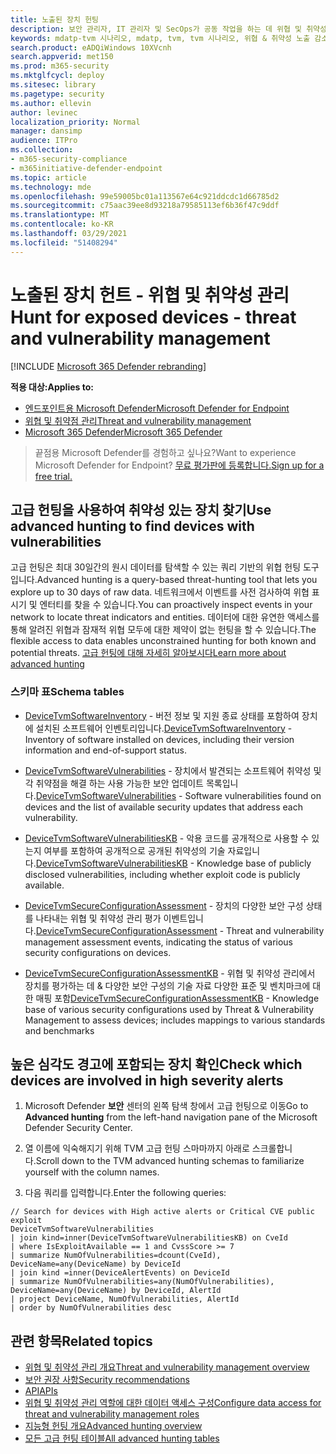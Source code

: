 ```yaml
---
title: 노출된 장치 헌팅
description: 보안 관리자, IT 관리자 및 SecOps가 공동 작업을 하는 데 위협 및 취약성 관리를 사용하는 방법에 대해 자세히 알아보습니다.
keywords: mdatp-tvm 시나리오, mdatp, tvm, tvm 시나리오, 위협 & 취약성 노출 감소, 위협 및 취약성 감소, 보안 구성 향상, 장치에 대한 Microsoft 보안 점수 증가, 장치용 Microsoft 보안 점수 증가& 장치용 Microsoft 보안 점수, 장치에 대한 Microsoft 보안 점수, 노출 점수, 보안 제어
search.product: eADQiWindows 10XVcnh
search.appverid: met150
ms.prod: m365-security
ms.mktglfcycl: deploy
ms.sitesec: library
ms.pagetype: security
ms.author: ellevin
author: levinec
localization_priority: Normal
manager: dansimp
audience: ITPro
ms.collection:
- m365-security-compliance
- m365initiative-defender-endpoint
ms.topic: article
ms.technology: mde
ms.openlocfilehash: 99e59005bc01a113567e64c921ddcdc1d66785d2
ms.sourcegitcommit: c75aac39ee8d93218a79585113ef6b36f47c9ddf
ms.translationtype: MT
ms.contentlocale: ko-KR
ms.lasthandoff: 03/29/2021
ms.locfileid: "51408294"
---
```

# <a name="hunt-for-exposed-devices---threat-and-vulnerability-management"></a><span data-ttu-id="4d31f-104">노출된 장치 헌트 - 위협 및 취약성 관리</span><span class="sxs-lookup"><span data-stu-id="4d31f-104">Hunt for exposed devices - threat and vulnerability management</span></span>

[!INCLUDE [Microsoft 365 Defender rebranding](../../includes/microsoft-defender.md)]

<span data-ttu-id="4d31f-105">**적용 대상:**</span><span class="sxs-lookup"><span data-stu-id="4d31f-105">**Applies to:**</span></span>

- [<span data-ttu-id="4d31f-106">엔드포인트용 Microsoft Defender</span><span class="sxs-lookup"><span data-stu-id="4d31f-106">Microsoft Defender for Endpoint</span></span>](https://go.microsoft.com/fwlink/?linkid=2154037)
- [<span data-ttu-id="4d31f-107">위협 및 취약점 관리</span><span class="sxs-lookup"><span data-stu-id="4d31f-107">Threat and vulnerability management</span></span>](next-gen-threat-and-vuln-mgt.md)
- [<span data-ttu-id="4d31f-108">Microsoft 365 Defender</span><span class="sxs-lookup"><span data-stu-id="4d31f-108">Microsoft 365 Defender</span></span>](https://go.microsoft.com/fwlink/?linkid=2118804)

><span data-ttu-id="4d31f-109">끝점용 Microsoft Defender를 경험하고 싶나요?</span><span class="sxs-lookup"><span data-stu-id="4d31f-109">Want to experience Microsoft Defender for Endpoint?</span></span> [<span data-ttu-id="4d31f-110">무료 평가판에 등록합니다.</span><span class="sxs-lookup"><span data-stu-id="4d31f-110">Sign up for a free trial.</span></span>](https://www.microsoft.com/microsoft-365/windows/microsoft-defender-atp?ocid=docs-wdatp-portaloverview-abovefoldlink)

## <a name="use-advanced-hunting-to-find-devices-with-vulnerabilities"></a><span data-ttu-id="4d31f-111">고급 헌팅을 사용하여 취약성 있는 장치 찾기</span><span class="sxs-lookup"><span data-stu-id="4d31f-111">Use advanced hunting to find devices with vulnerabilities</span></span>

<span data-ttu-id="4d31f-112">고급 헌팅은 최대 30일간의 원시 데이터를 탐색할 수 있는 쿼리 기반의 위협 헌팅 도구입니다.</span><span class="sxs-lookup"><span data-stu-id="4d31f-112">Advanced hunting is a query-based threat-hunting tool that lets you explore up to 30 days of raw data.</span></span> <span data-ttu-id="4d31f-113">네트워크에서 이벤트를 사전 검사하여 위협 표시기 및 엔터티를 찾을 수 있습니다.</span><span class="sxs-lookup"><span data-stu-id="4d31f-113">You can proactively inspect events in your network to locate threat indicators and entities.</span></span> <span data-ttu-id="4d31f-114">데이터에 대한 유연한 액세스를 통해 알려진 위협과 잠재적 위협 모두에 대한 제약이 없는 헌팅을 할 수 있습니다.</span><span class="sxs-lookup"><span data-stu-id="4d31f-114">The flexible access to data enables unconstrained hunting for both known and potential threats.</span></span> [<span data-ttu-id="4d31f-115">고급 헌팅에 대해 자세히 알아보시다</span><span class="sxs-lookup"><span data-stu-id="4d31f-115">Learn more about advanced hunting</span></span>](advanced-hunting-overview.md)

### <a name="schema-tables"></a><span data-ttu-id="4d31f-116">스키마 표</span><span class="sxs-lookup"><span data-stu-id="4d31f-116">Schema tables</span></span>

- <span data-ttu-id="4d31f-117">[DeviceTvmSoftwareInventory](advanced-hunting-devicetvmsoftwareinventory-table.md) - 버전 정보 및 지원 종료 상태를 포함하여 장치에 설치된 소프트웨어 인벤토리입니다.</span><span class="sxs-lookup"><span data-stu-id="4d31f-117">[DeviceTvmSoftwareInventory](advanced-hunting-devicetvmsoftwareinventory-table.md) - Inventory of software installed on devices, including their version information and end-of-support status.</span></span>

- <span data-ttu-id="4d31f-118">[DeviceTvmSoftwareVulnerabilities](advanced-hunting-devicetvmsoftwarevulnerabilities-table.md) - 장치에서 발견되는 소프트웨어 취약성 및 각 취약점을 해결 하는 사용 가능한 보안 업데이트 목록입니다.</span><span class="sxs-lookup"><span data-stu-id="4d31f-118">[DeviceTvmSoftwareVulnerabilities](advanced-hunting-devicetvmsoftwarevulnerabilities-table.md) - Software vulnerabilities found on devices and the list of available security updates that address each vulnerability.</span></span>

- <span data-ttu-id="4d31f-119">[DeviceTvmSoftwareVulnerabilitiesKB](advanced-hunting-devicetvmsoftwarevulnerabilitieskb-table.md) - 악용 코드를 공개적으로 사용할 수 있는지 여부를 포함하여 공개적으로 공개된 취약성의 기술 자료입니다.</span><span class="sxs-lookup"><span data-stu-id="4d31f-119">[DeviceTvmSoftwareVulnerabilitiesKB](advanced-hunting-devicetvmsoftwarevulnerabilitieskb-table.md) - Knowledge base of publicly disclosed vulnerabilities, including whether exploit code is publicly available.</span></span>

- <span data-ttu-id="4d31f-120">[DeviceTvmSecureConfigurationAssessment](advanced-hunting-devicetvmsecureconfigurationassessment-table.md) - 장치의 다양한 보안 구성 상태를 나타내는 위협 및 취약성 관리 평가 이벤트입니다.</span><span class="sxs-lookup"><span data-stu-id="4d31f-120">[DeviceTvmSecureConfigurationAssessment](advanced-hunting-devicetvmsecureconfigurationassessment-table.md) - Threat and vulnerability management assessment events, indicating the status of various security configurations on devices.</span></span>

- <span data-ttu-id="4d31f-121">[DeviceTvmSecureConfigurationAssessmentKB](advanced-hunting-devicetvmsecureconfigurationassessmentkb-table.md) - 위협 및 취약성 관리에서 장치를 평가하는 데 & 다양한 보안 구성의 기술 자료 다양한 표준 및 벤치마크에 대한 매핑 포함</span><span class="sxs-lookup"><span data-stu-id="4d31f-121">[DeviceTvmSecureConfigurationAssessmentKB](advanced-hunting-devicetvmsecureconfigurationassessmentkb-table.md) - Knowledge base of various security configurations used by Threat & Vulnerability Management to assess devices; includes mappings to various standards and benchmarks</span></span>

## <a name="check-which-devices-are-involved-in-high-severity-alerts"></a><span data-ttu-id="4d31f-122">높은 심각도 경고에 포함되는 장치 확인</span><span class="sxs-lookup"><span data-stu-id="4d31f-122">Check which devices are involved in high severity alerts</span></span>

1. <span data-ttu-id="4d31f-123">Microsoft Defender **보안** 센터의 왼쪽 탐색 창에서 고급 헌팅으로 이동</span><span class="sxs-lookup"><span data-stu-id="4d31f-123">Go to **Advanced hunting** from the left-hand navigation pane of the Microsoft Defender Security Center.</span></span>

2. <span data-ttu-id="4d31f-124">열 이름에 익숙해지기 위해 TVM 고급 헌팅 스마마까지 아래로 스크롤합니다.</span><span class="sxs-lookup"><span data-stu-id="4d31f-124">Scroll down to the TVM advanced hunting schemas to familiarize yourself with the column names.</span></span>

3. <span data-ttu-id="4d31f-125">다음 쿼리를 입력합니다.</span><span class="sxs-lookup"><span data-stu-id="4d31f-125">Enter the following queries:</span></span>

```kusto
// Search for devices with High active alerts or Critical CVE public exploit
DeviceTvmSoftwareVulnerabilities
| join kind=inner(DeviceTvmSoftwareVulnerabilitiesKB) on CveId
| where IsExploitAvailable == 1 and CvssScore >= 7
| summarize NumOfVulnerabilities=dcount(CveId),
DeviceName=any(DeviceName) by DeviceId
| join kind =inner(DeviceAlertEvents) on DeviceId  
| summarize NumOfVulnerabilities=any(NumOfVulnerabilities),
DeviceName=any(DeviceName) by DeviceId, AlertId
| project DeviceName, NumOfVulnerabilities, AlertId  
| order by NumOfVulnerabilities desc
```

## <a name="related-topics"></a><span data-ttu-id="4d31f-126">관련 항목</span><span class="sxs-lookup"><span data-stu-id="4d31f-126">Related topics</span></span>

- [<span data-ttu-id="4d31f-127">위협 및 취약성 관리 개요</span><span class="sxs-lookup"><span data-stu-id="4d31f-127">Threat and vulnerability management overview</span></span>](next-gen-threat-and-vuln-mgt.md)
- [<span data-ttu-id="4d31f-128">보안 권장 사항</span><span class="sxs-lookup"><span data-stu-id="4d31f-128">Security recommendations</span></span>](tvm-security-recommendation.md)
- [<span data-ttu-id="4d31f-129">API</span><span class="sxs-lookup"><span data-stu-id="4d31f-129">APIs</span></span>](next-gen-threat-and-vuln-mgt.md#apis)
- [<span data-ttu-id="4d31f-130">위협 및 취약성 관리 역할에 대한 데이터 액세스 구성</span><span class="sxs-lookup"><span data-stu-id="4d31f-130">Configure data access for threat and vulnerability management roles</span></span>](user-roles.md#create-roles-and-assign-the-role-to-an-azure-active-directory-group)
- [<span data-ttu-id="4d31f-131">지능형 헌팅 개요</span><span class="sxs-lookup"><span data-stu-id="4d31f-131">Advanced hunting overview</span></span>](/windows/security/threat-protection/microsoft-defender-atp/advanced-hunting-overview)
- [<span data-ttu-id="4d31f-132">모든 고급 헌팅 테이블</span><span class="sxs-lookup"><span data-stu-id="4d31f-132">All advanced hunting tables</span></span>](/windows/security/threat-protection/microsoft-defender-atp/advanced-hunting-schema-reference.md)

